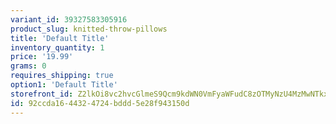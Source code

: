 ```yaml
---
variant_id: 39327583305916
product_slug: knitted-throw-pillows
title: 'Default Title'
inventory_quantity: 1
price: '19.99'
grams: 0
requires_shipping: true
option1: 'Default Title'
storefront_id: Z2lkOi8vc2hvcGlmeS9Qcm9kdWN0VmFyaWFudC8zOTMyNzU4MzMwNTkxNg==
id: 92ccda16-4432-4724-bddd-5e28f943150d
---
```

